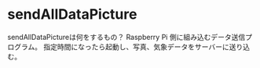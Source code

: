 # sendAllDataPicture
sendAllDataPictureは何をするもの？
Raspberry Pi 側に組み込むデータ送信プログラム。
指定時間になったら起動し、写真、気象データをサーバーに送り込む。
